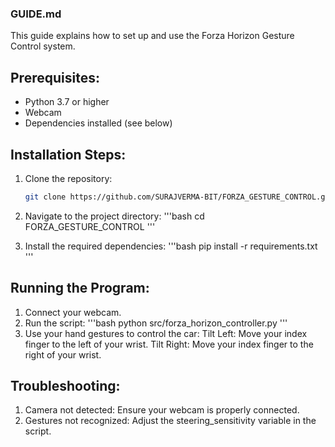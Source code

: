 ### **GUIDE.md**

This guide explains how to set up and use the Forza Horizon Gesture Control system.

## Prerequisites:
- Python 3.7 or higher
- Webcam
- Dependencies installed (see below)

## Installation Steps:
1. Clone the repository:
   ```bash
   git clone https://github.com/SURAJVERMA-BIT/FORZA_GESTURE_CONTROL.git

2. Navigate to the project directory:
   '''bash
   cd FORZA_GESTURE_CONTROL
   '''

3. Install the required dependencies:
   '''bash
   pip install -r requirements.txt
   '''


## Running the Program:
1. Connect your webcam.
2. Run the script:
    '''bash
    python src/forza_horizon_controller.py
    '''
3. Use your hand gestures to control the car:
Tilt Left: Move your index finger to the left of your wrist.
Tilt Right: Move your index finger to the right of your wrist.

## Troubleshooting:
1) Camera not detected: Ensure your webcam is properly connected.
2) Gestures not recognized: Adjust the steering_sensitivity variable in the script.
